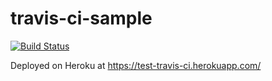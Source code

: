 # travis-ci-sample

[![Build Status](https://travis-ci.com/rwfazul/travis-ci-sample.svg?branch=master)](https://travis-ci.com/rwfazul/travis-ci-sample)

Deployed on Heroku at https://test-travis-ci.herokuapp.com/ 
